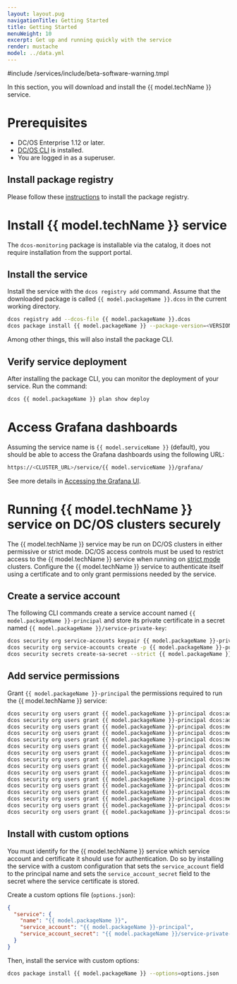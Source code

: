 ```yaml
---
layout: layout.pug
navigationTitle: Getting Started
title: Getting Started
menuWeight: 10
excerpt: Get up and running quickly with the service
render: mustache
model: ../data.yml
---
```


#include /services/include/beta-software-warning.tmpl

In this section, you will download and install the {{ model.techName }} service.

# Prerequisites

- DC/OS Enterprise 1.12 or later.
- [DC/OS CLI](/latest/cli/install/) is installed.
- You are logged in as a superuser.

## Install package registry

Please follow these [instructions](https://docs.mesosphere.com/1.12/administering-clusters/repo/package-registry/quickstart/) to install the package registry.

# Install {{ model.techName }} service

The `dcos-monitoring` package is installable via the catalog, it does not require installation from the support portal.

## Install the service

Install the service with the `dcos registry add` command.
Assume that the downloaded package is called `{{ model.packageName }}.dcos` in the current working directory.

```bash
dcos registry add --dcos-file {{ model.packageName }}.dcos
dcos package install {{ model.packageName }} --package-version=<VERSION>
```

Among other things, this will also install the package CLI.

## Verify service deployment

After installing the package CLI, you can monitor the deployment of your service. Run the command:

```bash
dcos {{ model.packageName }} plan show deploy
```

# Access Grafana dashboards

Assuming the service name is `{{ model.serviceName }}` (default), you should be able to access the Grafana dashboards using the following URL:

```bash
https://<CLUSTER_URL>/service/{{ model.serviceName }}/grafana/
```

See more details in [Accessing the Grafana UI](operations/grafana/ui/).

# Running {{ model.techName }} service on DC/OS clusters securely

The {{ model.techName }} service may be run on DC/OS clusters in either permissive or strict mode.
DC/OS access controls must be used to restrict access to the {{ model.techName }} service when running on [strict mode](https://docs.mesosphere.com/latest/security/ent/#security-modes) clusters.
Configure the {{ model.techName }} service to authenticate itself using a certificate and to only grant permissions needed by the service.

## Create a service account

The following CLI commands create a service account named `{{ model.packageName }}-principal` and store its private certificate in a secret named `{{ model.packageName }}/service-private-key`:

```bash
dcos security org service-accounts keypair {{ model.packageName }}-private-key.pem {{ model.packageName }}-public-key.pem
dcos security org service-accounts create -p {{ model.packageName }}-public-key.pem -d "{{ model.packageName }} service account" {{ model.packageName }}-principal
dcos security secrets create-sa-secret --strict {{ model.packageName }}-private-key.pem {{ model.packageName }}-principal {{ model.packageName }}/service-private-key
```

## Add service permissions

Grant `{{ model.packageName }}-principal` the permissions required to run the {{ model.techName }} service:

```bash
dcos security org users grant {{ model.packageName }}-principal dcos:adminrouter:ops:ca:rw full
dcos security org users grant {{ model.packageName }}-principal dcos:adminrouter:ops:ca:ro full
dcos security org users grant {{ model.packageName }}-principal dcos:mesos:agent:framework:role:slave_public read
dcos security org users grant {{ model.packageName }}-principal dcos:mesos:master:framework:role:{{ model.packageName }}-role create
dcos security org users grant {{ model.packageName }}-principal dcos:mesos:master:framework:role:slave_public read
dcos security org users grant {{ model.packageName }}-principal dcos:mesos:master:framework:role:slave_public/{{ model.packageName }}-role read
dcos security org users grant {{ model.packageName }}-principal dcos:mesos:master:framework:role:slave_public/{{ model.packageName }}-role create
dcos security org users grant {{ model.packageName }}-principal dcos:mesos:master:reservation:principal:{{ model.packageName }}-principal delete
dcos security org users grant {{ model.packageName }}-principal dcos:mesos:master:reservation:role:{{ model.packageName }}-role create
dcos security org users grant {{ model.packageName }}-principal dcos:mesos:master:reservation:role:slave_public/{{ model.packageName }}-role create
dcos security org users grant {{ model.packageName }}-principal dcos:mesos:master:task:user:nobody create
dcos security org users grant {{ model.packageName }}-principal dcos:mesos:master:volume:principal:{{ model.packageName }}-principal delete
dcos security org users grant {{ model.packageName }}-principal dcos:mesos:master:volume:role:{{ model.packageName }}-role create
dcos security org users grant {{ model.packageName }}-principal dcos:mesos:master:volume:role:slave_public/{{ model.packageName }}-role create
dcos security org users grant {{ model.packageName }}-principal dcos:secrets:default:/{{ model.packageName }}/\* full
dcos security org users grant {{ model.packageName }}-principal dcos:secrets:list:default:/{{ model.packageName }} read
```

## Install with custom options

You must identify for the {{ model.techName }} service which service account and certificate it should use for authentication.
Do so by installing the service with a custom configuration that sets the `service_account` field to the principal name and sets the `service_account_secret` field to the secret where the service certificate is stored.

Create a custom options file (`options.json`):

```json
{
  "service": {
    "name": "{{ model.packageName }}",
    "service_account": "{{ model.packageName }}-principal",
    "service_account_secret": "{{ model.packageName }}/service-private-key"
  }
}
```

Then, install the service with custom options:

```bash
dcos package install {{ model.packageName }} --options=options.json
```

